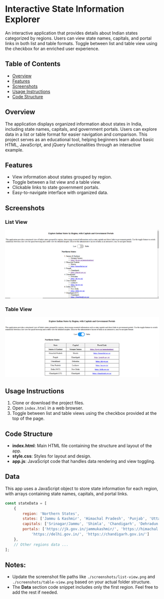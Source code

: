 # Interactive State Information Explorer

An interactive application that provides details about Indian states categorized by regions. Users can view state names, capitals, and portal links in both list and table formats. Toggle between list and table view using the checkbox for an enriched user experience.

## Table of Contents

- [Overview](#overview)
- [Features](#features)
- [Screenshots](#screenshots)
- [Usage Instructions](#usage-instructions)
- [Code Structure](#code-structure)

## Overview

The application displays organized information about states in India, including state names, capitals, and government portals. Users can explore data in a list or table format for easier navigation and comparison. This project serves as an educational tool, helping beginners learn about basic HTML, JavaScript, and jQuery functionalities through an interactive example.

## Features

- View information about states grouped by region.
- Toggle between a list view and a table view.
- Clickable links to state government portals.
- Easy-to-navigate interface with organized data.

## Screenshots

### List View
![List View](./screenshots/list-view.png)

### Table View
![Table View](./screenshots/table-view.png)

## Usage Instructions

1. Clone or download the project files.
2. Open `index.html` in a web browser.
3. Toggle between list and table views using the checkbox provided at the top of the page.

## Code Structure

- **index.html**: Main HTML file containing the structure and layout of the app.
- **style.css**: Styles for layout and design.
- **app.js**: JavaScript code that handles data rendering and view toggling.

## Data

This app uses a JavaScript object to store state information for each region, with arrays containing state names, capitals, and portal links.

```javascript
const stateData = [
    {
        region: 'Northern States',
        states: ['Jammu & Kashmir', 'Himachal Pradesh', 'Punjab', 'Uttarakhand', 'Uttar Pradesh', 'Delhi (NCT)', 'Chandigarh (UT)'],
        capitals: ['Srinagar/Jammu', 'Shimla', 'Chandigarh', 'Dehradun', 'Lucknow', 'New Delhi', 'Chandigarh'],
        portals: ['https://jk.gov.in/jammukashmir/', 'https://himachal.nic.in/', 'https://punjab.gov.in/', 'https://uk.gov.in/', 'https://up.gov.in/',
            'https://delhi.gov.in/', 'https://chandigarh.gov.in/']
    },
    // Other regions data ...
];
```

## Notes:

- Update the screenshot file paths like `./screenshots/list-view.png` and `./screenshots/table-view.png` based on your actual folder structure.
- The **Data** section code snippet includes only the first region. Feel free to add the rest if needed.

